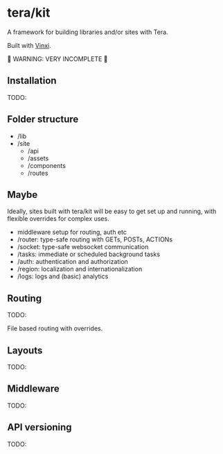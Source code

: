 # tera/kit

A framework for building libraries and/or sites with Tera.

Built with [Vinxi](https://github.com/nksaraf/vinxi).

🚧 WARNING: VERY INCOMPLETE 🚧

## Installation

TODO:

## Folder structure

- /lib
- /site
  - /api
  - /assets
  - /components
  - /routes

## Maybe

Ideally, sites built with tera/kit will be easy to get set up and running, with flexible overrides for complex uses.

- middleware setup for routing, auth etc
- /router: type-safe routing with GETs, POSTs, ACTIONs
- /socket: type-safe websocket communication
- /tasks: immediate or scheduled background tasks
- /auth: authentication and authorization
- /region: localization and internationalization
- /logs: logs and (basic) analytics

## Routing

TODO:

File based routing with overrides.

## Layouts

TODO:

## Middleware

TODO:

## API versioning

TODO:
